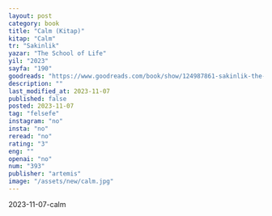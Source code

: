 ```yaml
---
layout: post
category: book
title: "Calm (Kitap)"
kitap: "Calm"
tr: "Sakinlik"
yazar: "The School of Life"
yil: "2023"
sayfa: "190"
goodreads: "https://www.goodreads.com/book/show/124987861-sakinlik-the-school-of-life-hayat-okulu--alain-de-botton-nc-l-nde-"
description: ""
last_modified_at: 2023-11-07
published: false
posted: 2023-11-07
tag: "felsefe"
instagram: "no"
insta: "no"
reread: "no"
rating: "3"
eng: ""
openai: "no"
num: "393"
publisher: "artemis"
image: "/assets/new/calm.jpg"
---
```


2023-11-07-calm
